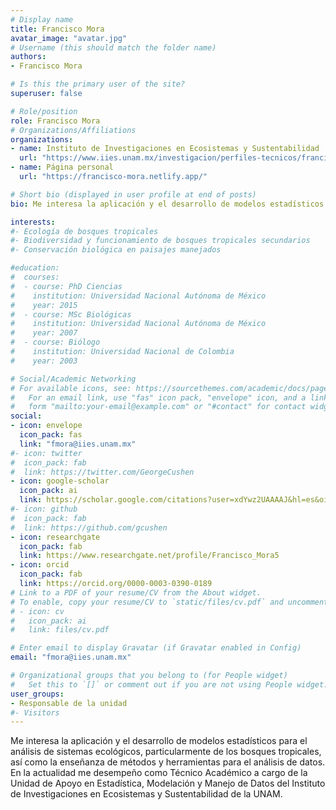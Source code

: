 ```yaml
---
# Display name
title: Francisco Mora
avatar_image: "avatar.jpg"
# Username (this should match the folder name)
authors:
- Francisco Mora

# Is this the primary user of the site?
superuser: false

# Role/position
role: Francisco Mora
# Organizations/Affiliations
organizations:
- name: Instituto de Investigaciones en Ecosistemas y Sustentabilidad
  url: "https://www.iies.unam.mx/investigacion/perfiles-tecnicos/francisco-mora/"
- name: Página personal
  url: "https://francisco-mora.netlify.app/"

# Short bio (displayed in user profile at end of posts)
bio: Me interesa la aplicación y el desarrollo de modelos estadísticos para el análisis de sistemas ecológicos, así como la enseñanza de métodos y herramientas para el análisis de datos.

interests:
#- Ecología de bosques tropicales
#- Biodiversidad y funcionamiento de bosques tropicales secundarios
#- Conservación biológica en paisajes manejados

#education:
#  courses:
#  - course: PhD Ciencias
#    institution: Universidad Nacional Autónoma de México
#    year: 2015
#  - course: MSc Biológicas
#    institution: Universidad Nacional Autónoma de México
#    year: 2007
#  - course: Biólogo
#    institution: Universidad Nacional de Colombia
#    year: 2003

# Social/Academic Networking
# For available icons, see: https://sourcethemes.com/academic/docs/page-builder/#icons
#   For an email link, use "fas" icon pack, "envelope" icon, and a link in the
#   form "mailto:your-email@example.com" or "#contact" for contact widget.
social:
- icon: envelope
  icon_pack: fas
  link: "fmora@iies.unam.mx" 
#- icon: twitter
#  icon_pack: fab
#  link: https://twitter.com/GeorgeCushen
- icon: google-scholar
  icon_pack: ai
  link: https://scholar.google.com/citations?user=xdYwz2UAAAAJ&hl=es&oi=sra
#- icon: github
#  icon_pack: fab
#  link: https://github.com/gcushen
- icon: researchgate
  icon_pack: fab
  link: https://www.researchgate.net/profile/Francisco_Mora5
- icon: orcid
  icon_pack: fab
  link: https://orcid.org/0000-0003-0390-0189
# Link to a PDF of your resume/CV from the About widget.
# To enable, copy your resume/CV to `static/files/cv.pdf` and uncomment the lines below.
# - icon: cv
#   icon_pack: ai
#   link: files/cv.pdf

# Enter email to display Gravatar (if Gravatar enabled in Config)
email: "fmora@iies.unam.mx"

# Organizational groups that you belong to (for People widget)
#   Set this to `[]` or comment out if you are not using People widget.
user_groups:
- Responsable de la unidad
#- Visitors
---
```


Me interesa la aplicación y el desarrollo de modelos estadísticos para el análisis de sistemas ecológicos, particularmente de los bosques tropicales, así como la enseñanza de métodos y herramientas para el análisis de datos. En la actualidad me desempeño como Técnico Académico a cargo de la Unidad de Apoyo en Estadística, Modelación y Manejo de Datos del Instituto de Investigaciones en Ecosistemas y Sustentabilidad de la UNAM.